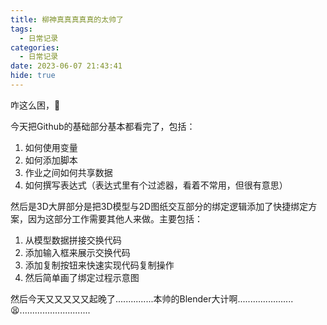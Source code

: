 ```yaml
---
title: 柳神真真真真真的太帅了
tags:
  - 日常记录
categories:
  - 日常记录
date: 2023-06-07 21:43:41
hide: true
---
```


咋这么困，🤔

今天把Github的基础部分基本都看完了，包括：
1. 如何使用变量
2. 如何添加脚本
3. 作业之间如何共享数据
4. 如何撰写表达式（表达式里有个过滤器，看着不常用，但很有意思）


然后是3D大屏部分是把3D模型与2D图纸交互部分的绑定逻辑添加了快捷绑定方案，因为这部分工作需要其他人来做。主要包括：
1. 从模型数据拼接交换代码
2. 添加输入框来展示交换代码
3. 添加复制按钮来快速实现代码复制操作
4. 然后简单画了绑定过程示意图

然后今天又又又又又起晚了...............本帅的Blender大计啊......................😫............................
